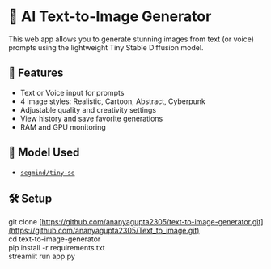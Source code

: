 # 🎨 AI Text-to-Image Generator

This web app allows you to generate stunning images from text (or voice) prompts using the lightweight Tiny Stable Diffusion model.

## 🚀 Features
- Text or Voice input for prompts
- 4 image styles: Realistic, Cartoon, Abstract, Cyberpunk
- Adjustable quality and creativity settings
- View history and save favorite generations
- RAM and GPU monitoring

## 🧠 Model Used
- [`segmind/tiny-sd`](https://huggingface.co/segmind/tiny-sd)

## 🛠️ Setup

git clone [https://github.com/ananyagupta2305/text-to-image-generator.git](https://github.com/ananyagupta2305/Text_to_image.git)<br>
cd text-to-image-generator<br>
pip install -r requirements.txt<br>
streamlit run app.py<br>
